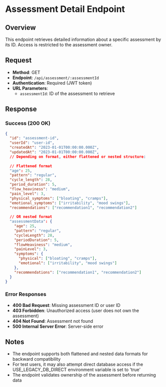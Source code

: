 # Assessment Detail Endpoint

## Overview
This endpoint retrieves detailed information about a specific assessment by its ID. Access is restricted to the assessment owner.

## Request
- **Method**: GET
- **Endpoint**: `/api/assessment/:assessmentId`
- **Authentication**: Required (JWT token)
- **URL Parameters**:
  - `assessmentId`: ID of the assessment to retrieve

## Response

### Success (200 OK)
```json
{
  "id": "assessment-id",
  "userId": "user-id",
  "createdAt": "2023-01-01T00:00:00.000Z",
  "updatedAt": "2023-01-01T00:00:00.000Z",
  // Depending on format, either flattened or nested structure:
  
  // Flattened format
  "age": 25,
  "pattern": "regular",
  "cycle_length": 28,
  "period_duration": 5,
  "flow_heaviness": "medium",
  "pain_level": 3,
  "physical_symptoms": ["bloating", "cramps"],
  "emotional_symptoms": ["irritability", "mood swings"],
  "recommendations": ["recommendation1", "recommendation2"]
  
  // OR nested format
  "assessmentData": {
    "age": 25,
    "pattern": "regular",
    "cycleLength": 28,
    "periodDuration": 5,
    "flowHeaviness": "medium",
    "painLevel": 3,
    "symptoms": {
      "physical": ["bloating", "cramps"],
      "emotional": ["irritability", "mood swings"]
    },
    "recommendations": ["recommendation1", "recommendation2"]
  }
}
```

### Error Responses
- **400 Bad Request**: Missing assessment ID or user ID
- **403 Forbidden**: Unauthorized access (user does not own the assessment)
- **404 Not Found**: Assessment not found
- **500 Internal Server Error**: Server-side error

## Notes
- The endpoint supports both flattened and nested data formats for backward compatibility
- For test users, it may also attempt direct database access if the USE_LEGACY_DB_DIRECT environment variable is set to 'true'
- The endpoint validates ownership of the assessment before returning data 